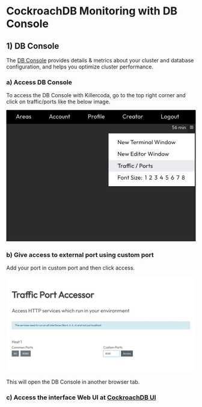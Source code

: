 # CockroachDB Monitoring  with DB Console

## 1) DB Console 

The [DB Console](https://www.cockroachlabs.com/docs/stable/ui-overview.html) provides details & metrics about your cluster and database configuration, and helps you optimize cluster performance.

### a) Access DB Console 

To access the DB Console with Killercoda, go to the top right corner and click on traffic/ports like the below image. 

![click here](/images/dbconsole-killerkoda.jpg)

### b) Give access to external port using custom port
Add your port in custom port and then click access.

![click here](/images/access-page.jpg)

This will open the DB Console in another browser tab. 

### c) Access the interface Web UI at [CockroachDB UI]({{TRAFFIC_HOST1_8080}})